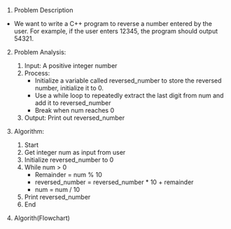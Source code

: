 1. Problem Description

- We want to write a C++ program to reverse a number entered by the user. For example, if the user enters 12345, the program should output 54321.

2. Problem Analysis:

   1. Input: A positive integer number
   2. Process:
      - Initialize a variable called reversed_number to store the reversed number, initialize it to 0.
      - Use a while loop to repeatedly extract the last digit from num and add it to reversed_number
      - Break when num reaches 0
   3. Output: Print out reversed_number

3. Algorithm:

   1. Start
   2. Get integer num as input from user
   3. Initialize reversed_number to 0
   4. While num > 0
      - Remainder = num % 10
      - reversed_number = reversed_number \* 10 + remainder
      - num = num / 10
   5. Print reversed_number
   6. End

4. Algorith(Flowchart)
